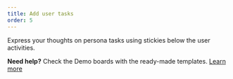 ```yaml
---
title: Add user tasks
order: 5
---
```


Express your thoughts on persona tasks using stickies below the user activities.

**Need help?** Check the Demo boards with the ready-made templates. [Learn more](https://realtimeboard.com/app/dashboard/?projectId=demo-boards)
